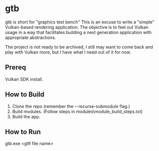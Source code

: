 # gtb

gtb is short for "graphics test bench" This is an excuse to write a "simple" Vulkan-based rendering application. The objective is to feel out Vulkan usage in a way that facilitates building a next generation application with appropriate abstractions.

The project is not ready to be archived, I still may want to come back and play with Vulkan more, but I have what I need out of it for now.

Prereq
------
Vulkan SDK install.

How to Build
------------
1. Clone the repo (remember the --recurse-submodule flag.)
2. Build modules. (Follow steps in modules\module_build_steps.txt)
3. Build the app.

How to Run
----------
gtb.exe &lt;gltf file name&gt;

